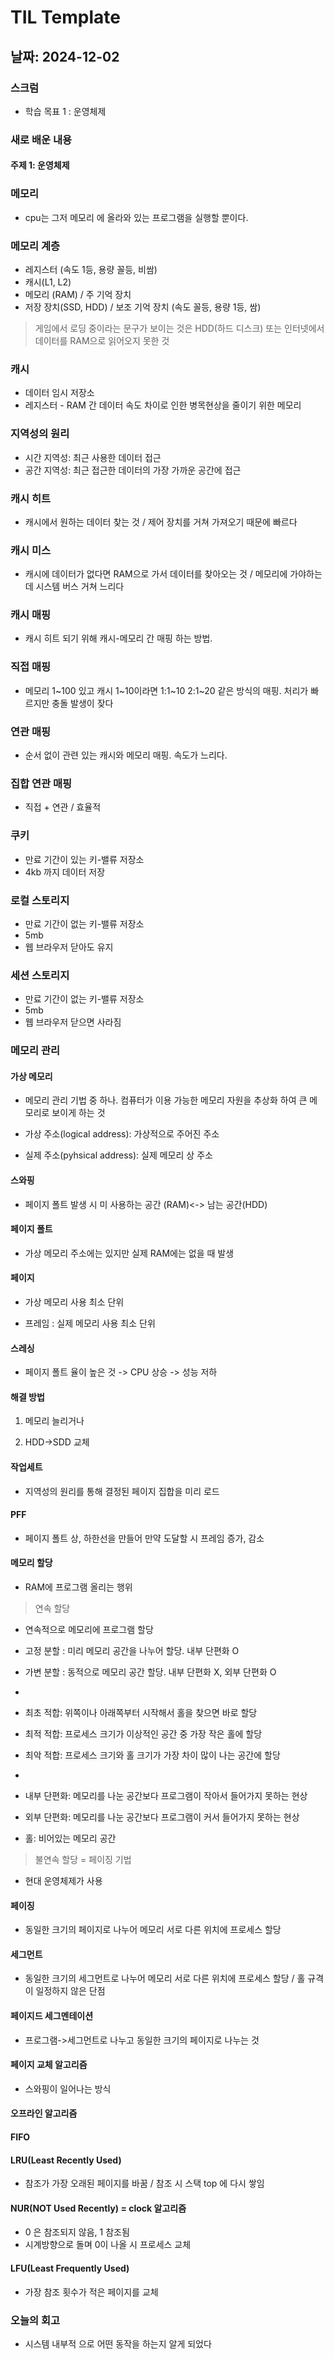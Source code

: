 # TIL Template

## 날짜: 2024-12-02

### 스크럼
- 학습 목표 1 : 운영체제


### 새로 배운 내용
#### 주제 1: 운영체제

### 메모리
- cpu는 그저 메모리 에 올라와 있는 프로그램을 실행할 뿐이다.

### 메모리 계층
- 레지스터 (속도 1등, 용량 꼴등, 비쌈)
- 캐시(L1, L2)
- 메모리 (RAM) / 주 기억 장치
- 저장 장치(SSD, HDD) / 보조 기억 장치 (속도 꼴등, 용량 1등, 쌈)
> 게임에서 로딩 중이라는 문구가 보이는 것은 HDD(하드 디스크) 또는 인터넷에서 데이터를 RAM으로 읽어오지 못한 것

### 캐시
- 데이터 임시 저장소
- 레지스터 - RAM 간 데이터 속도 차이로 인한 병목현상을 줄이기 위한 메모리 


### 지역성의 원리
- 시간 지역성: 최근 사용한 데이터 접근
- 공간 지역성: 최근 접근한 데이터의 가장 가까운 공간에 접근

### 캐시 히트

- 캐시에서 원하는 데이터 찾는 것 / 제어 장치를 거쳐 가져오기 때문에 빠르다

### 캐시 미스

- 캐시에 데이터가 없다면 RAM으로 가서 데이터를 찾아오는 것 / 메모리에 가야하는데 시스템 버스 거쳐 느리다

### 캐시 매핑
- 캐시 히트 되기 위해 캐시-메모리 간 매핑 하는 방법.
### 직접 매핑 
- 메모리 1~100 있고 캐시 1~10이라면 1:1~10 2:1~20 같은 방식의 매핑. 처리가 빠르지만 충돌 발생이 잦다
### 연관 매핑 
- 순서 없이 관련 있는 캐시와 메모리 매핑. 속도가 느리다.

### 집합 연관 매핑 
- 직접 + 연관 / 효율적

### 쿠키

- 만료 기간이 있는 키-밸류 저장소
- 4kb 까지 데이터 저장


### 로컬 스토리지

- 만료 기간이 없는 키-밸류 저장소
- 5mb
- 웹 브라우저 닫아도 유지

### 세션 스토리지

- 만료 기간이 없는 키-밸류 저장소
- 5mb
- 웹 브라우저 닫으면 사라짐

### 메모리 관리
#### 가상 메모리

- 메모리 관리 기법 중 하나. 컴퓨터가 이용 가능한 메모리 자원을 추상화 하여 큰 메모리로 보이게 하는 것

- 가상 주소(logical address): 가상적으로 주어진 주소
- 실제 주소(pyhsical address): 실제 메모리 상 주소

#### 스와핑

- 페이지 폴트 발생 시 미 사용하는 공간 (RAM)<-> 남는 공간(HDD)

#### 페이지 폴트

- 가상 메모리 주소에는 있지만 실제 RAM에는 없을 때 발생

#### 페이지 
- 가상 메모리 사용 최소 단위

- 프레임 : 실제 메모리 사용 최소 단위

#### 스레싱

- 페이지 폴트 율이 높은 것 -> CPU 상승 -> 성능 저하

#### 해결 방법
1. 메모리 늘리거나

2. HDD->SDD 교체

#### 작업세트
- 지역성의 원리를 통해 결정된 페이지 집합을 미리 로드


#### PFF
- 페이지 폴트 상, 하한선을 만들어 만약 도달할 시 프레임 증가, 감소

#### 메모리 할당

- RAM에 프로그램 올리는 행위

> 연속 할당

- 연속적으로 메모리에 프로그램 할당
- 고정 분할 : 미리 메모리 공간을 나누어 할당. 내부 단편화 O
- 가변 분할 : 동적으로 메모리 공간 할당. 내부 단편화 X, 외부 단편화 O
- 
- 최초 적합: 위쪽이나 아래쪽부터 시작해서 홀을 찾으면 바로 할당
- 최적 적합: 프로세스 크기가 이상적인 공간 중 가장 작은 홀에 할당
- 최악 적합: 프로세스 크기와 홀 크기가 가장 차이 많이 나는 공간에 할당
-
- 내부 단편화: 메모리를 나눈 공간보다 프로그램이 작아서 들어가지 못하는 현상
- 외부 단편화: 메모리를 나눈 공간보다 프로그램이 커서 들어가지 못하는 현상

- 홀: 비어있는 메모리 공간

> 불연속 할당 = 페이징 기법
-  현대 운영체제가 사용

#### 페이징
- 동일한 크기의 페이지로 나누어 메모리 서로 다른 위치에 프로세스 할당
#### 세그먼트
- 동일한 크기의 세그먼트로 나누어 메모리 서로 다른 위치에 프로세스 할당 / 홀 규격이 일정하지 않은 단점
#### 페이지드 세그멘테이션
- 프로그램->세그먼트로 나누고 동일한 크기의 페이지로 나누는 것
#### 페이지 교체 알고리즘
- 스와핑이 일어나는 방식

#### 오프라인 알고리즘
#### FIFO
#### LRU(Least Recently Used)
- 참조가 가장 오래된 페이지를 바꿈 / 참조 시 스택 top 에 다시 쌓임
#### NUR(NOT Used Recently) = clock 알고리즘
- 0 은 참조되지 않음, 1 참조됨
- 시계방향으로 돌며 0이 나올 시 프로세스 교체
#### LFU(Least Frequently Used)
- 가장 참조 횟수가 적은 페이지를 교체

### 오늘의 회고
- 시스템 내부적 으로 어떤 동작을 하는지 알게 되었다

